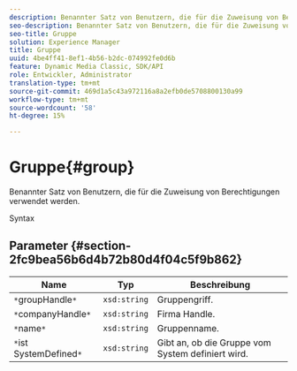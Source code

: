 ```yaml
---
description: Benannter Satz von Benutzern, die für die Zuweisung von Berechtigungen verwendet werden.
seo-description: Benannter Satz von Benutzern, die für die Zuweisung von Berechtigungen verwendet werden.
seo-title: Gruppe
solution: Experience Manager
title: Gruppe
uuid: 4be4ff41-8ef1-4b56-b2dc-074992fe0d6b
feature: Dynamic Media Classic, SDK/API
role: Entwickler, Administrator
translation-type: tm+mt
source-git-commit: 469d1a5c43a972116a8a2efb0de5708800130a99
workflow-type: tm+mt
source-wordcount: '58'
ht-degree: 15%

---
```



# Gruppe{#group}

Benannter Satz von Benutzern, die für die Zuweisung von Berechtigungen verwendet werden.

Syntax

## Parameter {#section-2fc9bea56b6d4b72b80d4f04c5f9b862}

| Name | Typ | Beschreibung |
|---|---|---|
| `*`groupHandle`*` | `xsd:string` | Gruppengriff. |
| `*`companyHandle`*` | `xsd:string` | Firma Handle. |
| `*`name`*` | `xsd:string` | Gruppenname. |
| `*`ist SystemDefined`*` | `xsd:string` | Gibt an, ob die Gruppe vom System definiert wird. |

